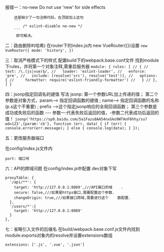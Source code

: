 
报错一：no-new
        Do not use 'new' for side effects


        这是缺少了一句注释代码，在顶部加上这句 
        ```
            /* eslint-disable no-new */ 
        ```
         即可解决。

二：路由删除#(哈希) 
    在router下的index.js内 new VueRouter({})设置
    ```
    new VueRouter({
        mode: 'history',
    })
    ```

三：取消严格模式下的样式
    配置build下的webpack.base.conf文件
    找到module下rules，并将第一个对象注释,需重启服务器
    ```
    module: {
        rules: [
        // {
        //   test: /\.(js|vue)$/,
        //   loader: 'eslint-loader',
        //   enforce: 'pre',
        //   include: [resolve('src'), resolve('test')],
        //   options: {
        //     formatter: require('eslint-friendly-formatter')
        //   }
        // },
        ]
    }
    ```

四：jsonp指定回调名的键值 
    写法
    jsonp:
        第一个参数URL加上传递的值；
        第二个参数是对象方式，param--> 指定回调函数的键值 ; name--> 指定回调函数的名称(p.s这个不重要) ; prefix -->这个指定jsonp响应的全局回调函数；
        第三个参数是成功或失败后的函数 --- 参数一:代表失败后返回的值，-参数二代表成功后返回的值！
    ```
        jsonp('https://sp0.baidu.com/5a1Fazu8AA54nxGko9WTAnF6hhy/su?wd=123',{param:'cb'}, function (err, data) {
            if (err) {
                console.error(err.message);
            } else {
                console.log(data);
            }
        });
    ```

五：更改服务器端口

在config/index.js文件内
``` 
port: 端口号

```


六：API的跨域问题
在config/index.js中配置
dev对象下写
```
proxyTable: {
  '/api/**': {
    target: 'http://127.0.0.1:8089',///API接口的域    .
    secure: false,///如果是https接口,需要配置这个参数.
    changeOrigin: true,///如果接口跨域,需要进行这个    数配置.
  },
  '/users/*':{
    target: 'http://127.0.0.1:8089'
  }
},

```

 七：省略引入文件的后缀名
 在build/webpack.base.conf.js文件内找到module.exports对象内的resolve并设置extensions数组
```
extensions: ['.js', '.vue', '.json']
```

